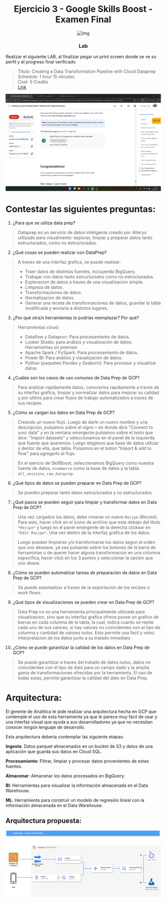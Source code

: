 <div align="center">
  <h1>Ejercicio 3 - Google Skills Boost - Examen Final</h1>
  
  ![img](https://cdn.prod.website-files.com/61d5f00789a4ab4d52adcd5f/61f40048bdb455e078ad6cf8_Logotype.svg)
  <h3>Lab</h3>
</div>

Realizar el siguiente LAB, al finalizar pegar un print screen donde se ve su perfil y el progreso final verificado

> Título: Creating a Data Transformation Pipeline with Cloud Dataprep \
> Schedule: 1 hour 15 minutes \
> Cost: 5 Credits \
> [Link](https://www.cloudskillsboost.google/focuses/4415?catalog_rank=%7B%22rank%22%3A1%2C%22num_filters%22%3A0%2C%22has_search%22%3Atrue%7D&parent=catalog&search_id=32278924)

![Sreenshot de skillBoost finalizado](imgs/image.png)

# Contestar las siguientes preguntas:
1. ¿Para que se utiliza data prep?
> Dataprep es un servicio de datos inteligente creado por Alteryx utilizado para visualmente: explorar, limpiar y preparar datos tanto estructurados, como no estructurados.

2. ¿Qué cosas se pueden realizar con DataPrep?
> A traves de una interfaz grafica, se puede realizar:
> - Traer datos de distintas fuentes, incluyendo BigQuery.
> - Trabajar con datos tanto estructurados como no estructurados.
> - Exploracion de datos a traves de una visualizacion simple.
> - Limpieza de datos.
> - Transformaciones de datos.
> - Normalizacion de datos.
> - Generar una receta de transformaciones de datos, guardar la tabla modificada y enviarla a distintos lugares.

3. ¿Por qué otra/s herramientas lo podrías reemplazar? Por qué?
> Herramientas cloud:
> - Dataflow y Dataproc: Para procesamiento de datos.
> - Looker Studio: para análisis y visualización de datos.\
> Herramientas on premise:
> - Apache Spark / PySpark: Para procesamiento de datos.
> - Power BI: Para análisis y visualización de datos.
> - Python (paquetes Pandas y Seaborn): Para procesar y visualizar datos.

4. ¿Cuáles son los casos de uso comunes de Data Prep de GCP?
> Para analizar rapidamente datos, conocerlos rapidamente a traves de su interfaz grafica, limpiar y normalizar datos para mejorar su calidad y por ultimo para crear flujos de trabajo automatizados a traves de sus recipes.

5. ¿Cómo se cargan los datos en Data Prep de GCP?
> Creando un nuevo flujo. Luego de darle un nuevo nombre y una descripcion, pulsamos sobre el signo `+` en donde dice "Connect to your data" y en la ventana emergente pulsamos sobre el texto que dice: "Import datasets" y seleccionamos en el panel de la izquierda que fuente que queremos. Luego elegimos que base de datos utilizar y dentor de ella, que tabla. Pulsamos en el boton "Import & add to flow" para agregarlo al flujo.
> 
> En el ejericio de SkillBoost, seleccionamos BigQuery como nuestra fuente de datos, `ecommerce` como la base de datos y la tabla `all_sessions_raw_dataprep`.

6. ¿Qué tipos de datos se pueden preparar en Data Prep de GCP?
> Se pueden preparar tanto datos estructurados y no estructurados.

7. ¿Qué pasos se pueden seguir para limpiar y transformar datos en Data Prep de GCP?
> Una vez cargados los datos, debe crearse un nuevo `Recipe` (*Receta*). Para esto, hacer click en el icono de archivo que esta debajo del titulo `*Recipe*` y luego en el panel emergente de la derecha clickear en `*Edit Recipe*`. Una vez dentro de la interfaz grafica de los datos.
>
> Luego pueden limpiarse y/o transformarse los datos segun el orden que uno desease, ya sea pulsando sobre los botones de la barra de herramintas o de querer hacer alguna transformacion en una columna especifica, hacer click en los 3 puntos y seleccionar la opcion que uno desee.

8. ¿Cómo se pueden automatizar tareas de preparación de datos en Data Prep de GCP?
> Se puede automatizar a traves de la exportacion de los recipes o work flows.

9. ¿Qué tipos de visualizaciones se pueden crear en Data Prep de GCP?
> Data Prep no es una herramienta principalmente utilizada para visualizacion, sino que su interfaz grafica ofrece posee un grafico de barras en cada columna de la tabla, la cual, indica cuanto se repite cada uno de sus valores, si hay valores no coincidentes con el tipo de columna y cantidad de valores nulos. Esto permite una facil y veloz interpretacion de los datos junto a su tratado inmediato.

10.   ¿Cómo se puede garantizar la calidad de los datos en Data Prep de GCP?
> Se puede garantizar a traves del tratado de datos nulos, datos no coincidentes con el tipo de dato para un campo dado y la amplia gama de transformaciones ofrecidas por la herramienta. El uso de todas estas, permite garantizar la calidad del dato en Data Prep.

# Arquitectura:
El gerente de Analitica te pide realizar una arquitectura hecha en GCP que contemple el uso de esta herramienta ya que le parece muy fácil de usar y una interfaz visual que ayuda a sus desarrolladores ya que no necesitan conocer ningún lenguaje de desarrollo.

Esta arquitectura debería contemplar las siguiente etapas:

**Ingesta**: Datos parquet almacenados en un bucket de S3 y datos de una aplicación que guarda sus datos en Cloud SQL.

**Procesamiento**: Filtrar, limpiar y procesar datos provenientes de estas fuentes.

**Almacenar**: Almacenar los datos procesados en BigQuery.

**BI**: Herramientas para visualizar la información almacenada en el Data Warehouse.

**ML**: Herramienta para construir un modelo de regresión lineal con la información almacenada en el Data Warehouse.

## Arquitectura propuesta:

![Arquitectura propuesta](<imgs/EDVAI - Ejercicio 3 Arquitectura.drawio.png>)